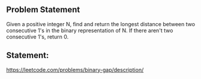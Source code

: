 ## Problem Statement
Given a positive integer N, find and return the longest distance between two consecutive 1's in the binary representation of N.
If there aren't two consecutive 1's, return 0.

## Statement: 
https://leetcode.com/problems/binary-gap/description/
